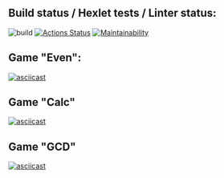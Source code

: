 ## Build status / Hexlet tests / Linter status:
![build](https://github.com/IvanVyargizov/java-project-lvl1/workflows/build/badge.svg)
[![Actions Status](https://github.com/IvanVyargizov/java-project-lvl1/workflows/hexlet-check/badge.svg)](https://github.com/IvanVyargizov/java-project-lvl1/actions)
[![Maintainability](https://api.codeclimate.com/v1/badges/fc5bbdf3231abce4d8a6/maintainability)](https://codeclimate.com/github/IvanVyargizov/java-project-lvl1/maintainability)
## Game "Even":
[![asciicast](https://asciinema.org/a/1vk018Xv2ESnLh3AU8OmnXatP.svg)](https://asciinema.org/a/1vk018Xv2ESnLh3AU8OmnXatP)
## Game "Calc"
[![asciicast](https://asciinema.org/a/b5kBI2R2JUbr2ryMqgtbTtbZ6.svg)](https://asciinema.org/a/b5kBI2R2JUbr2ryMqgtbTtbZ6)
## Game "GCD"
[![asciicast](https://asciinema.org/a/iclTTSVuGRUzNUUhx3rexIRQ6.svg)](https://asciinema.org/a/iclTTSVuGRUzNUUhx3rexIRQ6)
